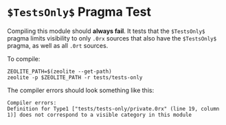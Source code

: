# `$TestsOnly$` Pragma Test

Compiling this module should **always fail**. It tests that the `$TestsOnly$`
pragma limits visibility to only `.0rx` sources that also have the `$TestsOnly$`
pragma, as well as all `.0rt` sources.

To compile:

```shell
ZEOLITE_PATH=$(zeolite --get-path)
zeolite -p $ZEOLITE_PATH -r tests/tests-only
```

The compiler errors should look something like this:

```text
Compiler errors:
Definition for Type1 ["tests/tests-only/private.0rx" (line 19, column 1)] does not correspond to a visible category in this module
```
